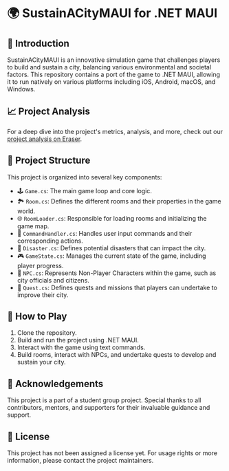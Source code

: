 # 🌍 SustainACityMAUI for .NET MAUI
## 📜 Introduction
SustainACityMAUI is an innovative simulation game that challenges players to build and sustain a city, balancing various environmental and societal factors. This repository contains a port of the game to .NET MAUI, allowing it to run natively on various platforms including iOS, Android, macOS, and Windows.

## 📈 Project Analysis
For a deep dive into the project's metrics, analysis, and more, check out our [project analysis on Eraser](https://app.eraser.io/workspace/B3gMqhdFWqH9OIA89elQ).

## 📂 Project Structure
This project is organized into several key components:

- 🕹️ `Game.cs`: The main game loop and core logic.
- 🏞️ `Room.cs`: Defines the different rooms and their properties in the game world.
- 🌐 `RoomLoader.cs`: Responsible for loading rooms and initializing the game map.
- 📜 `CommandHandler.cs`: Handles user input commands and their corresponding actions.
- 🚧 `Disaster.cs`: Defines potential disasters that can impact the city.
- 🎮 `GameState.cs`: Manages the current state of the game, including player progress.
- 👥 `NPC.cs`: Represents Non-Player Characters within the game, such as city officials and citizens.
- 🚀 `Quest.cs`: Defines quests and missions that players can undertake to improve their city.

## 🚀 How to Play
1. Clone the repository.
2. Build and run the project using .NET MAUI.
3. Interact with the game using text commands.
4. Build rooms, interact with NPCs, and undertake quests to develop and sustain your city.

## 🙏 Acknowledgements
This project is a part of a student group project. Special thanks to all contributors, mentors, and supporters for their invaluable guidance and support.

## 📌 License
This project has not been assigned a license yet. For usage rights or more information, please contact the project maintainers.

